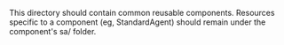This directory should contain common reusable components. Resources specific to
a component (eg, StandardAgent) should remain under the component's sa/ folder.
